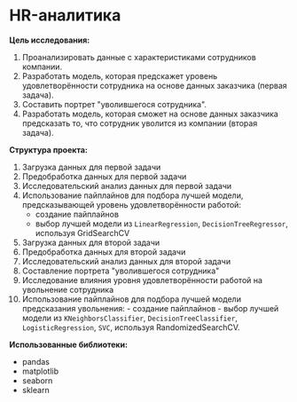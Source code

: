 # HR-аналитика

**Цель исследования:**
1.  Проанализировать данные с характеристиками сотрудников компании.
2.  Разработать модель, которая предскажет уровень удовлетворённости сотрудника на основе данных заказчика (первая задача).
3.  Составить портрет "уволившегося сотрудника".
4.  Разработать модель, которая сможет на основе данных заказчика предсказать то, что сотрудник уволится из компании (вторая задача).

**Структура проекта:**
1.  Загрузка данных для первой задачи
2.  Предобработка данных для первой задачи
3.  Исследовательский анализ данных для первой задачи
4.  Использование пайплайнов для подбора лучшей модели, предсказывающей уровень удовлетворённости работой:
    -   создание пайплайнов
    - выбор лучшей модели из `LinearRegression`, `DecisionTreeRegressor`, используя GridSearchCV
5.  Загрузка данных для второй задачи
6.  Предобработка данных для второй задачи
7.  Исследовательский анализ данных для второй задачи
8.  Составление портрета "уволившегося сотрудника"
9.  Исследование влияния уровня удовлетворённости работой на увольнение сотрудника
10.  Использование пайплайнов для подбора лучшей модели предсказания увольнения:
    -   создание пайплайнов
    -   выбор лучшей модели из `KNeighborsClassifier`, `DecisionTreeClassifier`, `LogisticRegression`, `SVC`, используя RandomizedSearchCV.

**Использованные библиотеки:**
- pandas
- matplotlib
- seaborn
- sklearn
